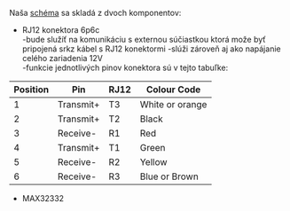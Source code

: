 Naša [schéma](rs-232_schematic.kicad_sch) sa skladá z dvoch komponentov:
- RJ12 konektora 6p6c  
  -bude služíť na komunikáciu s externou súčiastkou ktorá može byť pripojená srkz kábel s RJ12 konektormi
  -slúži zároveň aj ako napájanie celého zariadenia 12V  
  -funkcie jednotlivých pinov konektora sú v tejto tabuľke:    

|Position |	Pin | RJ12 |	Colour Code |  
 |---------|------|------|--------------|  
 |1|Transmit+|T3|White or orange|  
 |2|	Transmit+|		T2|	Black|
 |3|	Receive-|	R1|	Red|
 |4|	Transmit+	|	T1|	Green|
 |5|	Receive-|	R2|	Yellow|
 |6|	Receive-|	R3|	Blue or Brown|
     
- MAX32332

